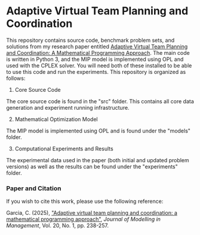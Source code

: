 # Adaptive Virtual Team Planning and Coordination

This repository contains source code, benchmark problem sets, and solutions from my research paper entitled [Adaptive Virtual Team Planning and 
Coordination: A Mathematical Programming Approach](https://www.emerald.com/insight/content/doi/10.1108/jm2-03-2024-0070/full/html). The main code 
is written in Python 3, and the MIP model is implemented using OPL and used with the CPLEX solver. You will need both of these installed to be 
able to use this code and run the experiments. This repository is organized as follows:

1. Core Source Code

The core source code is found in the "src" folder. This contains all core data generation and experiment running infrastructure. 

2. Mathematical Optimization Model

The MIP model is implemented using OPL and is found under the "models" folder.

3. Computational Experiments and Results

The experimental data used in the paper (both initial and updated problem versions) as well as the results can be found under the "experiments" folder.

### Paper and Citation

If you wish to cite this work, please use the following reference:

Garcia, C. (2025), ["Adaptive virtual team planning and coordination: a mathematical programming approach"](https://doi.org/10.1108/JM2-03-2024-0070), *Journal of Modelling in Management*, Vol. 20, No. 1, pp. 238-257.
